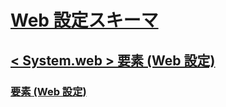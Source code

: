 # [Web 設定スキーマ](index.md)
## [< System.web > 要素 (Web 設定)](system-web-element-web-settings.md)
### [<applicationPool>要素 (Web 設定)](applicationpool-element-web-settings.md)
